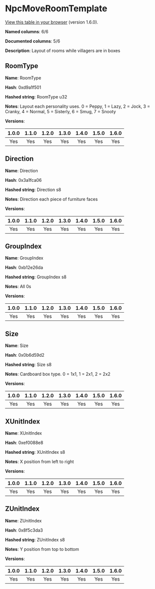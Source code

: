 # NpcMoveRoomTemplate
[View this table in your browser](NpcMoveRoomTemplate-value.md) (version 1.6.0).

**Named columns**: 6/6

**Documented columns**: 5/6

**Description**: Layout of rooms while villagers are in boxes
## RoomType

**Name**: RoomType

**Hash**: 0xd9a1f501

**Hashed string**: RoomType u32

**Notes**: Layout each personality uses. 0 = Peppy, 1 = Lazy, 2 = Jock, 3 = Cranky, 4 = Normal, 5 = Sisterly, 6 = Smug, 7 = Snooty

**Versions**: 

 | 1.0.0 | 1.1.0 | 1.2.0 | 1.3.0 | 1.4.0 | 1.5.0 | 1.6.0
|:--:|:--:|:--:|:--:|:--:|:--:|:--:|
| Yes | Yes | Yes | Yes | Yes | Yes | Yes| 


## Direction

**Name**: Direction

**Hash**: 0x3a1fca06

**Hashed string**: Direction s8

**Notes**: Direction each piece of furniture faces

**Versions**: 

 | 1.0.0 | 1.1.0 | 1.2.0 | 1.3.0 | 1.4.0 | 1.5.0 | 1.6.0
|:--:|:--:|:--:|:--:|:--:|:--:|:--:|
| Yes | Yes | Yes | Yes | Yes | Yes | Yes| 


## GroupIndex

**Name**: GroupIndex

**Hash**: 0xb12e26da

**Hashed string**: GroupIndex s8

**Notes**: All 0s

**Versions**: 

 | 1.0.0 | 1.1.0 | 1.2.0 | 1.3.0 | 1.4.0 | 1.5.0 | 1.6.0
|:--:|:--:|:--:|:--:|:--:|:--:|:--:|
| Yes | Yes | Yes | Yes | Yes | Yes | Yes| 


## Size

**Name**: Size

**Hash**: 0x0b6d59d2

**Hashed string**: Size s8

**Notes**: Cardboard box type. 0 = 1x1, 1 = 2x1, 2 = 2x2

**Versions**: 

 | 1.0.0 | 1.1.0 | 1.2.0 | 1.3.0 | 1.4.0 | 1.5.0 | 1.6.0
|:--:|:--:|:--:|:--:|:--:|:--:|:--:|
| Yes | Yes | Yes | Yes | Yes | Yes | Yes| 


## XUnitIndex

**Name**: XUnitIndex

**Hash**: 0xef0088e8

**Hashed string**: XUnitIndex s8

**Notes**: X position from left to right

**Versions**: 

 | 1.0.0 | 1.1.0 | 1.2.0 | 1.3.0 | 1.4.0 | 1.5.0 | 1.6.0
|:--:|:--:|:--:|:--:|:--:|:--:|:--:|
| Yes | Yes | Yes | Yes | Yes | Yes | Yes| 


## ZUnitIndex

**Name**: ZUnitIndex

**Hash**: 0x8f5c3da3

**Hashed string**: ZUnitIndex s8

**Notes**: Y position from top to bottom

**Versions**: 

 | 1.0.0 | 1.1.0 | 1.2.0 | 1.3.0 | 1.4.0 | 1.5.0 | 1.6.0
|:--:|:--:|:--:|:--:|:--:|:--:|:--:|
| Yes | Yes | Yes | Yes | Yes | Yes | Yes| 


